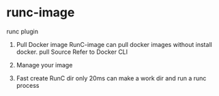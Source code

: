 # runc-image
runc plugin

1. Pull Docker image
 RunC-image can pull docker images without install docker. pull Source Refer to Docker CLI

2. Manage your image

3. Fast create RunC dir
only 20ms can make a work dir and run a runc process


